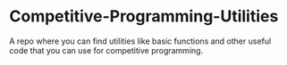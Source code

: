 # Competitive-Programming-Utilities

A repo where you can find utilities like basic functions and other useful code that you can use for competitive programming.
